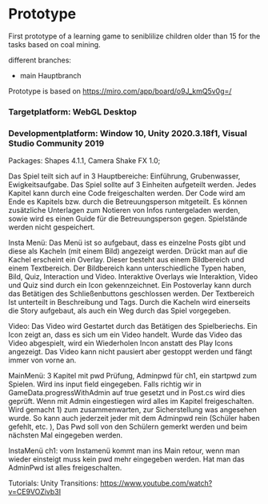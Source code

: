 # Prototype

First prototype of a learning game to seniblilize children older than 15 for the tasks based on coal mining. 

different branches: 
+ main Hauptbranch


Prototype is based on https://miro.com/app/board/o9J_kmQ5v0g=/

### Targetplatform: WebGL Desktop
### Developmentplatform: Window 10, Unity 2020.3.18f1, Visual Studio Community 2019

Packages: Shapes 4.1.1, Camera Shake FX 1.0;

Das Spiel teilt sich auf in 3 Hauptbereiche: 
Einführung, Grubenwasser, Ewigkeitsaufgabe. Das Spiel sollte auf 3 Einheiten aufgeteilt werden. Jedes Kapitel kann durch eine Code freigeschalten werden. Der Code wird am Ende es Kapitels bzw. durch die Betreuungsperson mitgeteilt. Es können zusätzliche Unterlagen zum Notieren von Infos runtergeladen werden, sowie wird es einen Guide für die Betreuungsperson gegen.  Spielstände werden nicht gespeichert. 

Insta Menü:
Das Menü ist so aufgebaut, dass es einzelne Posts gibt und diese als Kacheln (mit einem Bild) angezeigt werden. Drückt man auf die Kachel erscheint ein Overlay. Dieser besteht aus einem Bildbereich und einem Textbereich. Der Bildbereich kann unterschiedliche Typen haben, Bild, Quiz, Interaction und Video. Interaktive Overlays wie Interaktion, Video und Quiz sind durch ein Icon gekennzeichnet. Ein Postoverlay kann durch das Betätigen des Schließenbuttons geschlossen werden. Der Textbereich Ist unterteilt in Beschreibung und Tags. Durch die Kacheln wird einerseits die Story aufgebaut, als auch ein Weg durch das Spiel vorgegeben. 

Video: Das Video wird Gestartet durch das Betätigen des Spielberiechs. Ein Icon zeigt an, dass es sich um ein Video handelt. Wurde das Video das Video abgespielt, wird ein Wiederholen Incon anstatt des Play Icons angezeigt. Das Video kann nicht pausiert aber gestoppt werden und fängt immer von vorne an.

MainMenü:
3 Kapitel mit pwd Prüfung, Adminpwd für ch1, ein startpwd zum Spielen. Wird ins input field eingegeben. Falls richtig wir in GameData.progressWithAdmin auf true gesetzt und in Post.cs wird dies geprüft. Wenn mit Admin eingestiegen wird alles im Kapitel freigeschalten. Wird gemacht 1) zum zusammenwarten, zur Sicherstellung was angesehen wurde. So kann auch jederzeit jeder mit dem Adminpwd rein (Schüler haben gefehlt, etc. ), Das Pwd soll von den Schülern gemerkt werden und beim nächsten Mal eingegeben werden. 

InstaMenü ch1:
vom Instamenü kommt man ins Main retour, wenn man wieder einsteigt muss kein pwd mehr eingegeben werden. Hat man das AdminPwd ist alles freigeschalten.  

Tutorials: Unity Transitions: https://www.youtube.com/watch?v=CE9VOZivb3I

